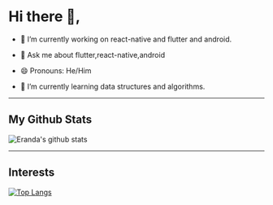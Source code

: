 # Hi there 👋,

- 🔭  I’m currently working on react-native and flutter and android.

- 💬  Ask me about flutter,react-native,android

- 😄  Pronouns: He/Him

- 🌱 I’m currently learning data structures and algorithms.

---
## My Github Stats

![Eranda's github stats](https://github-readme-stats.vercel.app/api?username=erandakarachchi&show_icons=true&theme=dark)

---

## Interests

[![Top Langs](https://github-readme-stats.vercel.app/api/top-langs/?username=anuraghazra&hide=php&layout=compact&count_private=true)](https://github.com/anuraghazra/github-readme-stats)
<!--
**erandakarachchi/erandakarachchi** is a ✨ _special_ ✨ repository because its `README.md` (this file) appears on your GitHub profile.

Here are some ideas to get you started:

- 🔭 I’m currently working on ...
- 🌱 I’m currently learning ...
- 👯 I’m looking to collaborate on ...
- 🤔 I’m looking for help with ...
- 💬 Ask me about ...
- 📫 How to reach me: ...
- 😄 Pronouns: ...
- ⚡ Fun fact: ...
-->
